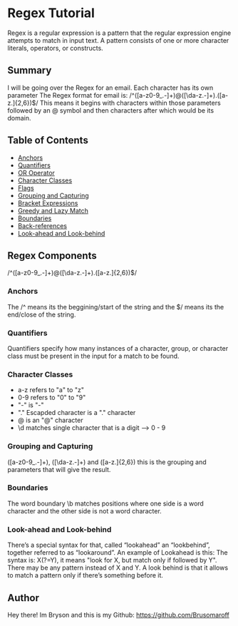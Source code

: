 # Regex Tutorial

Regex is a regular expression is a pattern that the regular expression engine attempts to match in input text. A pattern consists of one or more character literals, operators, or constructs.

## Summary

I will be going over the Regex for an email. Each character has its own parameter The Regex format for email is: /^([a-z0-9_\.-]+)@([\da-z\.-]+)\.([a-z\.]{2,6})$/ This means it begins with characters within those parameters followed by an @ symbol and then characters after which would be its domain.

## Table of Contents

- [Anchors](#anchors)
- [Quantifiers](#quantifiers)
- [OR Operator](#or-operator)
- [Character Classes](#character-classes)
- [Flags](#flags)
- [Grouping and Capturing](#grouping-and-capturing)
- [Bracket Expressions](#bracket-expressions)
- [Greedy and Lazy Match](#greedy-and-lazy-match)
- [Boundaries](#boundaries)
- [Back-references](#back-references)
- [Look-ahead and Look-behind](#look-ahead-and-look-behind)

## Regex Components
/^([a-z0-9_\.-]+)@([\da-z\.-]+)\.([a-z\.]{2,6})$/

### Anchors
The /^ means its the beggining/start of the string and the $/ means its the end/close of the string.

### Quantifiers
Quantifiers specify how many instances of a character, group, or character class must be present in the input for a match to be found.

### Character Classes
- a-z refers to "a" to "z"
- 0-9 refers to "0" to "9"
- "-" is "-"
- "." Escapded character is a "." character
- @ is an "@" character
- \d matches single character that is a digit --> 0 - 9

### Grouping and Capturing
([a-z0-9_.-]+), ([\da-z.-]+) and ([a-z.]{2,6}) this is the grouping and parameters that will give the result.

### Boundaries
The word boundary \b matches positions where one side is a word character and the other side is not a word character.

### Look-ahead and Look-behind
There’s a special syntax for that, called “lookahead” an “lookbehind”, together referred to as “lookaround”. An example of Lookahead is this: The syntax is: X(?=Y), it means "look for X, but match only if followed by Y". There may be any pattern instead of X and Y. A look behind is that it allows to match a pattern only if there’s something before it.

## Author

Hey there! Im Bryson and this is my Github: https://github.com/Brusomaroff
